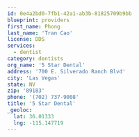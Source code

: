 ```yaml
---
id: 0e4a2bd0-7fb1-42a1-ab3b-81825709b9bb
blueprint: providers
first_name: Phong
last_name: 'Tran Cao'
license: DDS
services:
  - dentist
category: dentists
org_name: '5 Star Dental'
address: '700 E. Silverado Ranch Blvd'
city: 'Las Vegas'
state: NV
zip: '89183'
phone: '(702) 737-9008'
title: '5 Star Dental'
_geoloc:
  lat: 36.01333
  lng: -115.147719
---
```

